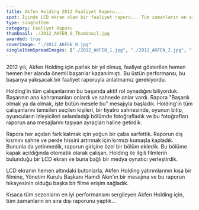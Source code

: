 ```yaml
---
title: Akfen Holding 2012 Faaliyet Raporu...
spot: İçinde LCD ekran olan bir faaliyet raporu... Tüm zamanların en sıra dışı raporu...
type: singleItem
category: Faaliyet Raporu
thumbnail: ./2012_AKFEN_0_Thumbnail.jpg
awarded: true
coverImage: "./2012_AKFEN_0.jpg"
singleItemSpreadImages: ["./2012_AKFEN_1.jpg", "./2012_AKFEN_2.jpg", "./2012_AKFEN_3.jpg"]
---
```


2012 yılı, Akfen Holding için parlak bir yıl olmuş, faaliyet gösterilen hemen hemen her alanda önemli başarılar kazanılmıştı. Bu üstün performansı, bu başarıya yakışacak bir faaliyet raporuyla anlatmamız gerekiyordu.

Holding'in tüm çalışanlarının bu başarıda aktif rol oynadığını biliyorduk. Başarının ana kahramanları onlardı ve sahnede onlar vardı. Rapora "Başarılı olmak ya da olmak, işte bütün mesele bu" mesajıyla başladık. Holding'in tüm çalışanlarını temsilen seçilen kişileri, bir tiyatro sahnesinde, oyunun bitip, oyuncuların izleyicileri selamladığı bölümde fotoğrafladık ve bu fotoğrafları raporun ana mesajlarını taşıyan ayraçları haline getirdik.

Rapora her açıdan fark katmak için yoğun bir çaba sarfettik. Raporun dış kısmını sahne ve perde hissini artırmak için kırmızı kumaşla kapladık. Bununla da yetinmedik, raporun girişine özel bir bölüm ekledik. Bu bölüme kapak açıldığında otomatik olarak çalışan, Holding ile ilgili filmlerin bulunduğu bir LCD ekran ve buna bağlı bir medya oynatıcı yerleştirdik.

LCD ekranın hemen altındaki butonlarla, Akfen Holding yatırımlarının kısa bir filmine, Yönetim Kurulu Başkanı Hamdi Akın'ın bir mesajına ve bu raporun hikayesinin olduğu başka bir filme erişim sağladık.

Kısaca tüm sezonların en iyi performansını sergileyen Akfen Holding için, tüm zamanların en sıra dışı raporunu yaptık...
